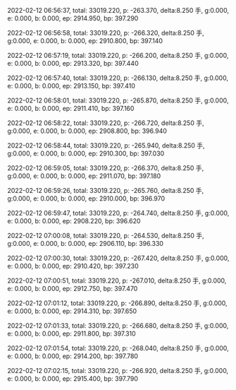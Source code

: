 2022-02-12 06:56:37, total: 33019.220, p: -263.370, delta:8.250 手, g:0.000, e: 0.000, b: 0.000, ep: 2914.950, bp: 397.290

2022-02-12 06:56:58, total: 33019.220, p: -266.320, delta:8.250 手, g:0.000, e: 0.000, b: 0.000, ep: 2910.800, bp: 397.140

2022-02-12 06:57:19, total: 33019.220, p: -266.200, delta:8.250 手, g:0.000, e: 0.000, b: 0.000, ep: 2913.320, bp: 397.440

2022-02-12 06:57:40, total: 33019.220, p: -266.130, delta:8.250 手, g:0.000, e: 0.000, b: 0.000, ep: 2913.150, bp: 397.410

2022-02-12 06:58:01, total: 33019.220, p: -265.870, delta:8.250 手, g:0.000, e: 0.000, b: 0.000, ep: 2911.410, bp: 397.160

2022-02-12 06:58:22, total: 33019.220, p: -266.720, delta:8.250 手, g:0.000, e: 0.000, b: 0.000, ep: 2908.800, bp: 396.940

2022-02-12 06:58:44, total: 33019.220, p: -265.940, delta:8.250 手, g:0.000, e: 0.000, b: 0.000, ep: 2910.300, bp: 397.030

2022-02-12 06:59:05, total: 33019.220, p: -266.370, delta:8.250 手, g:0.000, e: 0.000, b: 0.000, ep: 2911.070, bp: 397.180

2022-02-12 06:59:26, total: 33019.220, p: -265.760, delta:8.250 手, g:0.000, e: 0.000, b: 0.000, ep: 2910.000, bp: 396.970

2022-02-12 06:59:47, total: 33019.220, p: -264.740, delta:8.250 手, g:0.000, e: 0.000, b: 0.000, ep: 2908.220, bp: 396.620

2022-02-12 07:00:08, total: 33019.220, p: -264.530, delta:8.250 手, g:0.000, e: 0.000, b: 0.000, ep: 2906.110, bp: 396.330

2022-02-12 07:00:30, total: 33019.220, p: -267.420, delta:8.250 手, g:0.000, e: 0.000, b: 0.000, ep: 2910.420, bp: 397.230

2022-02-12 07:00:51, total: 33019.220, p: -267.010, delta:8.250 手, g:0.000, e: 0.000, b: 0.000, ep: 2912.750, bp: 397.470

2022-02-12 07:01:12, total: 33019.220, p: -266.890, delta:8.250 手, g:0.000, e: 0.000, b: 0.000, ep: 2914.310, bp: 397.650

2022-02-12 07:01:33, total: 33019.220, p: -266.680, delta:8.250 手, g:0.000, e: 0.000, b: 0.000, ep: 2911.800, bp: 397.310

2022-02-12 07:01:54, total: 33019.220, p: -268.040, delta:8.250 手, g:0.000, e: 0.000, b: 0.000, ep: 2914.200, bp: 397.780

2022-02-12 07:02:15, total: 33019.220, p: -266.920, delta:8.250 手, g:0.000, e: 0.000, b: 0.000, ep: 2915.400, bp: 397.790